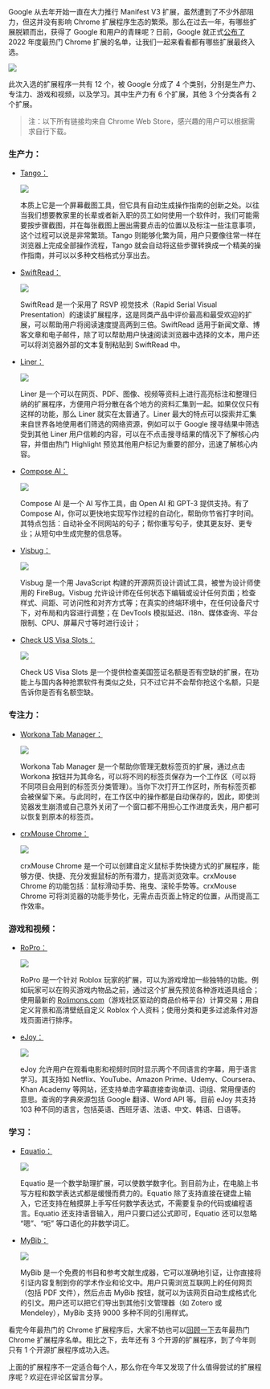 Google 从去年开始一直在大力推行 Manifest V3 扩展，虽然遭到了不少外部阻力，但这并没有影响 Chrome 扩展程序生态的繁荣。那么在过去一年，有哪些扩展脱颖而出，获得了 Google 和用户的青睐呢？日前，Google 就正式[公布了](https://www.oschina.net/action/GoToLink?url=https%3A%2F%2Fblog.google%2Fproducts%2Fchrome%2Four-favorite-chrome-extensions-of-2022%2F) 2022 年度最热门 Chrome 扩展的名单，让我们一起来看看都有哪些扩展最终入选。

![](https://static.oschina.net/uploads/space/2022/1216/083007_MqRS_4937141.png)

此次入选的扩展程序一共有 12 个，被 Google 分成了 4 个类别，分别是生产力、专注力、游戏和视频，以及学习。其中生产力有 6 个扩展，其他 3 个分类各有 2 个扩展。

> 注：以下所有链接均来自 Chrome Web Store，感兴趣的用户可以根据需求自行下载。

### 生产力：

-   [Tango：](https://www.oschina.net/action/GoToLink?url=https%3A%2F%2Fchrome.google.com%2Fwebstore%2Fdetail%2Ftango-screenshots-trainin%2Flggdbpblkekjjbobadliahffoaobaknh)
    
    ![](https://static.oschina.net/uploads/space/2022/1216/083028_AdtN_4937141.png)
    
    本质上它是一个屏幕截图工具，但它具有自动生成操作指南的创新之处。以往当我们想要教家里的长辈或者新入职的员工如何使用一个软件时，我们可能需要按步骤截图，并在每张截图上圈出需要点击的位置以及标注一些注意事项，这个过程可以说是非常繁琐。Tango 则能够化繁为简，用户只要像往常一样在浏览器上完成全部操作流程，Tango 就会自动将这些步骤转换成一个精美的操作指南，并可以以多种文档格式分享出去。
    
-   [SwiftRead：](https://www.oschina.net/action/GoToLink?url=https%3A%2F%2Fchrome.google.com%2Fwebstore%2Fdetail%2Fswiftread-read-faster-lea%2Fipikiaejjblmdopojhpejjmbedhlibno)
    
    ![](https://static.oschina.net/uploads/space/2022/1216/083040_wz0n_4937141.png)
    
    SwiftRead 是一个采用了 RSVP 视觉技术（Rapid Serial Visual Presentation）的速读扩展程序，这是同类产品中评价最高和最受欢迎的扩展，可以帮助用户将阅读速度提高两到三倍。SwiftRead 适用于新闻文章、博客文章和电子邮件，除了可以帮助用户快速阅读浏览器中选择的文本，用户还可以将浏览器外部的文本复制粘贴到 SwiftRead 中。
    
-   [Liner：](https://www.oschina.net/action/GoToLink?url=https%3A%2F%2Fchrome.google.com%2Fwebstore%2Fdetail%2Fliner-highlight-and-searc%2Fbmhcbmnbenmcecpmpepghooflbehcack)
    
    ![](https://static.oschina.net/uploads/space/2022/1216/083053_H0kd_4937141.png)
    
    Liner 是一个可以在网页、PDF、图像、视频等资料上进行高亮标注和整理归纳的扩展程序，方便用户将分散在各个地方的资料汇集到一起。如果仅仅只有这样的功能，那么 Liner 就实在太普通了。Liner 最大的特点可以探索并汇集来自世界各地使用者们筛选的网络资源，例如可以于 Google 搜寻结果中筛选受到其他 Liner 用户信赖的内容，可以在不点击搜寻结果的情况下了解核心内容，并借由热门 Highlight 预览其他用户标记为重要的部分，迅速了解核心内容。
    
-   [Compose AI：](https://www.oschina.net/action/GoToLink?url=https%3A%2F%2Fchrome.google.com%2Fwebstore%2Fdetail%2Fcompose-ai-ai-powered-wri%2Fddlbpiadoechcolndfeaonajmngmhblj)
    
    ![](https://static.oschina.net/uploads/space/2022/1216/083106_5Qwi_4937141.png)
    
    Compose AI 是一个 AI 写作工具，由 Open AI 和 GPT-3 提供支持。有了 Compose AI，你可以更快地实现写作过程的自动化，帮助你节省打字时间。其特点包括：自动补全不同网站的句子；帮你重写句子，使其更友好、更专业；从短句中生成完整的信息等。
    
-   [Visbug：](https://www.oschina.net/action/GoToLink?url=https%3A%2F%2Fchrome.google.com%2Fwebstore%2Fdetail%2Fvisbug%2Fcdockenadnadldjbbgcallicgledbeoc)
    
    ![](https://static.oschina.net/uploads/space/2022/1216/083117_0ydV_4937141.png)
    
    Visbug 是一个用 JavaScript 构建的开源网页设计调试工具，被誉为设计师使用的 FireBug。Visbug 允许设计师在任何状态下编辑或设计任何页面；检查样式、间距、可访问性和对齐方式等；在真实的终端环境中，在任何设备尺寸下，对布局和内容进行调整；在 DevTools 模拟延迟、i18n、媒体查询、平台限制、CPU、屏幕尺寸等时进行设计；
    
-   [Check US Visa Slots：](https://www.oschina.net/action/GoToLink?url=https%3A%2F%2Fchrome.google.com%2Fwebstore%2Fdetail%2Fcheck-us-visa-slots%2Fbeepaenfejnphdgnkmccjcfiieihhogl%3Fhl%3Den)
    
    ![](https://static.oschina.net/uploads/space/2022/1216/083131_bOg0_4937141.png)
    
    Check US Visa Slots 是一个提供检查美国签证名额是否有空缺的扩展，在功能上与国内各种抢票软件有类似之处，只不过它并不会帮你抢这个名额，只是告诉你是否有名额空缺。
    

### 专注力：

-   [Workona Tab Manager：](https://www.oschina.net/action/GoToLink?url=https%3A%2F%2Fchrome.google.com%2Fwebstore%2Fdetail%2Fworkona-tab-manager%2Failcmbgekjpnablpdkmaaccecekgdhlh)
    
    ![](https://static.oschina.net/uploads/space/2022/1216/083143_mqtZ_4937141.png)
    
    Workona Tab Manager 是一个帮助你管理无数标签页的扩展，通过点击 Workona 按钮并为其命名，可以将不同的标签页保存为一个工作区（可以将不同项目会用到的标签页分类管理）。当你下次打开工作区时，所有标签页都会被保留下来。与此同时，在工作区中的操作都是自动保存的，因此，即使浏览器发生崩溃或自己意外关闭了一个窗口都不用担心工作进度丢失，用户都可以恢复到原本的标签页。
    
-   [crxMouse Chrome：](https://www.oschina.net/action/GoToLink?url=https%3A%2F%2Fchrome.google.com%2Fwebstore%2Fdetail%2Fcrxmouse-chrome-gestures%2Fjlgkpaicikihijadgifklkbpdajbkhjo)
    
    ![](https://static.oschina.net/uploads/space/2022/1216/083156_5HpT_4937141.png)
    
    crxMouse Chrome 是一个可以创建自定义鼠标手势快捷方式的扩展程序，能够方便、快捷、充分发掘鼠标的所有潜力，提高浏览效率。crxMouse Chrome 的功能包括：鼠标滑动手势、拖曳、滚轮手势等。crxMouse Chrome 可将浏览器的功能手势化，无需点击页面上特定的位置，从而提高工作效率。
    

### 游戏和视频：

-   [RoPro：](https://www.oschina.net/action/GoToLink?url=https%3A%2F%2Fchrome.google.com%2Fwebstore%2Fdetail%2Fropro-enhance-your-roblox%2Fadbacgifemdbhdkfppmeilbgppmhaobf)
    
    ![](https://static.oschina.net/uploads/space/2022/1216/083210_sJR7_4937141.png)
    
    RoPro 是一个针对 Roblox 玩家的扩展，可以为游戏增加一些独特的功能。例如玩家可以在购买游戏内物品之前，通过这个扩展先预览各种游戏道具组合；使用最新的 [Rolimons.com](https://www.oschina.net/action/GoToLink?url=http%3A%2F%2FRolimons.com)（游戏社区驱动的商品价格平台）计算交易；用自定义背景和高清壁纸自定义 Roblox 个人资料；使用分类和更多过滤条件对游戏页面进行排序。
    
-   [eJoy：](https://www.oschina.net/action/GoToLink?url=https%3A%2F%2Fchrome.google.com%2Fwebstore%2Fdetail%2Fejoy-english-learn-with-m%2Famfojhdiedpdnlijjbhjnhokbnohfdfb)
    
    ![](https://static.oschina.net/uploads/space/2022/1216/083222_UuEm_4937141.png)
    
    eJoy 允许用户在观看电影和视频时同时显示两个不同语言的字幕，用于语言学习。其支持如 Netflix、YouTube、Amazon Prime、Udemy、Coursera、Khan Academy 等网站，还支持单击字幕直接查询单词、词组、常用俚语的意思。查询的字典來源包括 Google 翻译、Word API 等。目前 eJoy 共支持 103 种不同的语言，包括英语、西班牙语、法语、中文、韩语、日语等。
    

### 学习：

-   [Equatio：](https://www.oschina.net/action/GoToLink?url=https%3A%2F%2Fchrome.google.com%2Fwebstore%2Fdetail%2Fequatio-math-made-digital%2Fhjngolefdpdnooamgdldlkjgmdcmcjnc)
    
    ![](https://static.oschina.net/uploads/space/2022/1216/083236_BAEK_4937141.png)
    
    Equatio 是一个数学助理扩展，可以使数学数字化。到目前为止，在电脑上书写方程和数学表达式都是缓慢而费力的。Equatio 除了支持直接在键盘上输入，它还支持在触摸屏上手写任何数学表达式，不需要复杂的代码或编程语言。Equatio 还支持语音输入，用户只要口述公式即可，Equatio 还可以忽略 “嗯”、“呃” 等口语化的非数学词汇。
    
-   [MyBib：](https://www.oschina.net/action/GoToLink?url=https%3A%2F%2Fchrome.google.com%2Fwebstore%2Fdetail%2Fmybib-free-citation-gener%2Fphidhnmbkbkbkbknhldmpmnacgicphkf)
    
    ![](https://static.oschina.net/uploads/space/2022/1216/083247_V2lI_4937141.png)
    
    MyBib 是一个免费的书目和参考文献生成器，它可以准确地引证，让你直接将引证内容复制到你的学术作业和论文中。用户只需浏览互联网上的任何网页（包括 PDF 文件），然后点击 MyBib 按钮，就可以为该网页自动生成格式化的引文。用户还可以把它们导出到其他引文管理器（如 Zotero 或 Mendeley），MyBib 支持 9000 多种不同的引用样式。
    

看完今年最热门的 Chrome 扩展程序后，大家不妨也可以[回顾一下](https://www.oschina.net/news/172732/chrome-extension-favorite-2021)去年最热门 Chrome 扩展程序名单。相比之下，去年还有 3 个开源的扩展程序，到了今年则只有 1 个开源扩展程序成功入选。

上面的扩展程序不一定适合每个人，那么你在今年又发现了什么值得尝试的扩展程序呢？欢迎在评论区留言分享。